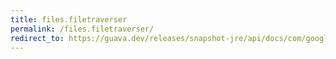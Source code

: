 ```yaml
---
title: files.filetraverser
permalink: /files.filetraverser/
redirect_to: https://guava.dev/releases/snapshot-jre/api/docs/com/google/common/io/Files.html#fileTraverser--
---
```

